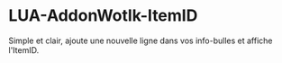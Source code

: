 # LUA-AddonWotlk-ItemID

Simple et clair, ajoute une nouvelle ligne dans vos info-bulles et affiche l'ItemID.
